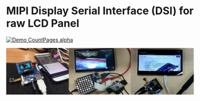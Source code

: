 # MIPI Display Serial Interface (DSI) for raw LCD Panel 

[![Demo CountPages alpha](https://share.gifyoutube.com/lxyvM6.gif)](https://www.youtube.com/watch?v=ek1j272iAmc)

[![Watch the video](https://raw.githubusercontent.com/D3vD3m0n/BPI-M2-Magic/master/images/displays.jpg?alt=media)](https://www.youtube.com/watch?v=yquPXChZhTU)


